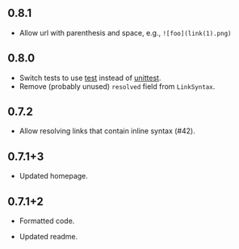 ## 0.8.1

* Allow url with parenthesis and space, e.g., `![foo](link(1).png)`

## 0.8.0

* Switch tests to use [test][] instead of [unittest][].
* Remove (probably unused) `resolved` field from `LinkSyntax`.

[test]: https://pub.dartlang.org/packages/test
[unittest]: https://pub.dartlang.org/packages/unittest

## 0.7.2

* Allow resolving links that contain inline syntax (#42).

## 0.7.1+3

* Updated homepage.

## 0.7.1+2

* Formatted code.

* Updated readme.
